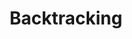 ---
layout: tag
permalink: /tags/backtracking/
taxonomy: backtracking
title: "Backtracking"

author_profile: true
sidebar:
  nav: "docs"
---